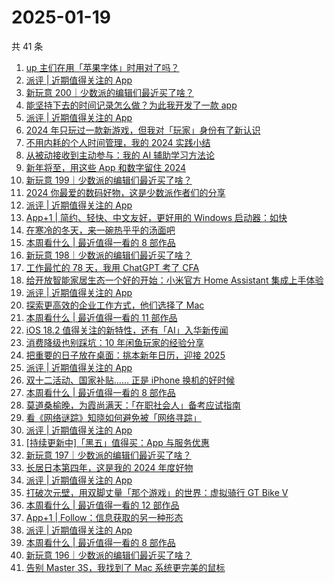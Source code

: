# 2025-01-19

共 41 条

<!-- BEGIN SSPAI -->
<!-- 最后更新时间 2025-01-19 12:09:29 +0800 -->
1. [up 主们在用「苹果字体」时用对了吗？](https://sspai.com/post/95200)
1. [派评 | 近期值得关注的 App](https://sspai.com/post/95588)
1. [新玩意 200｜少数派的编辑们最近买了啥？](https://sspai.com/post/95517)
1. [能坚持下去的时间记录怎么做？为此我开发了一款 app](https://sspai.com/post/94606)
1. [派评 | 近期值得关注的 App](https://sspai.com/post/95414)
1. [2024 年只玩过一款新游戏，但我对「玩家」身份有了新认识](https://sspai.com/post/95265)
1. [不用内耗的个人时间管理，我的 2024 实践小结](https://sspai.com/post/95280)
1. [从被动接收到主动参与：我的 AI 辅助学习方法论](https://sspai.com/post/95147)
1. [新年将至，用这些 App 和数字留住 2024](https://sspai.com/post/95190)
1. [新玩意 199｜少数派的编辑们最近买了啥？](https://sspai.com/post/95178)
1. [2024 你最爱的数码好物，这是少数派作者们的分享](https://sspai.com/post/95003)
1. [派评 | 近期值得关注的 App](https://sspai.com/post/95088)
1. [App+1 | 简约、轻快、中文友好，更好用的 Windows 启动器：如快](https://sspai.com/post/95005)
1. [在寒冷的冬天，来一碗热乎乎的汤面吧](https://sspai.com/post/94969)
1. [本周看什么 | 最近值得一看的 8 部作品](https://sspai.com/post/95015)
1. [新玩意 198｜少数派的编辑们最近买了啥？](https://sspai.com/post/94985)
1. [工作最忙的 78 天，我用 ChatGPT 考了 CFA](https://sspai.com/post/94340)
1. [给开放智能家居生态一个好的开始：小米官方 Home Assistant 集成上手体验](https://sspai.com/post/94916)
1. [派评 | 近期值得关注的 App](https://sspai.com/post/94903)
1. [探索更高效的企业工作方式，他们选择了 Mac](https://sspai.com/post/94868)
1. [本周看什么 | 最近值得一看的 11 部作品](https://sspai.com/post/94808)
1. [iOS 18.2 值得关注的新特性，还有「AI」入华新传闻](https://sspai.com/post/94448)
1. [消费降级也别踩坑：10 年闲鱼玩家的经验分享](https://sspai.com/post/92179)
1. [把重要的日子放在桌面：挑本新年日历，迎接 2025](https://sspai.com/post/94638)
1. [派评 | 近期值得关注的 App](https://sspai.com/post/94662)
1. [双十二活动、国家补贴…… 正是 iPhone 换机的好时候](https://sspai.com/post/94430)
1. [本周看什么 | 最近值得一看的 8 部作品](https://sspai.com/post/94583)
1. [莫道桑榆晚，为霞尚满天：「在职社会人」备考应试指南](https://sspai.com/post/88053)
1. [看《网络谜踪》知晓如何避免被「网络寻踪」](https://sspai.com/post/94414)
1. [派评 | 近期值得关注的 App](https://sspai.com/post/94421)
1. [[持续更新中]「黑五」值得买：App 与服务优惠](https://sspai.com/post/94378)
1. [新玩意 197｜少数派的编辑们最近买了啥？](https://sspai.com/post/94359)
1. [长居日本第四年，这是我的 2024 年度好物](https://sspai.com/post/94227)
1. [派评 | 近期值得关注的 App](https://sspai.com/post/94270)
1. [打破次元壁，用双脚丈量「那个游戏」的世界：虚拟骑行 GT Bike V](https://sspai.com/post/94229)
1. [本周看什么 | 最近值得一看的 12 部作品](https://sspai.com/post/94174)
1. [App+1 | Follow：信息获取的另一种形态](https://sspai.com/post/94104)
1. [派评 | 近期值得关注的 App](https://sspai.com/post/94027)
1. [本周看什么 | 最近值得一看的 8 部作品](https://sspai.com/post/93960)
1. [新玩意 196｜少数派的编辑们最近买了啥？](https://sspai.com/post/93930)
1. [告别 Master 3S，我找到了 Mac 系统更完美的鼠标](https://sspai.com/post/93841)
<!-- END SSPAI -->